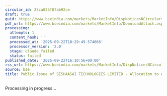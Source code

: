 ```yaml
---
circular_id: 23ca033f8fab92ce
draft: true
guid: https://www.bseindia.com/markets/MarketInfo/DispNoticesNCirculars.aspx?Noticeid={3F3A3B72-6B84-49BE-B51B-4FDD472480C2}&noticeno=20250922-58&dt=09/22/2025&icount=58&totcount=58&flag=0
pdf_url: https://www.bseindia.com/markets/MarketInfo/DownloadAttach.aspx?id=20250922-58&attachedId=dc5d289d-dce6-444d-850b-84b0bb72bf47
processing:
  attempts: 1
  content_hash: ''
  processed_at: '2025-09-22T18:29:49.574666'
  processor_version: '2.0'
  stage: claude_failed
  status: failed
published_date: '2025-09-22T16:10:56+00:00'
rss_url: https://www.bseindia.com/markets/MarketInfo/DispNoticesNCirculars.aspx?Noticeid={3F3A3B72-6B84-49BE-B51B-4FDD472480C2}&noticeno=20250922-58&dt=09/22/2025&icount=58&totcount=58&flag=0
source: bse
title: Public Issue of SESHAASAI TECHNOLOGIES LIMITED - Allocation to Anchor Investors.
---
```


Processing in progress...